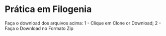 # Prática em Filogenia
Faça o download dos arquivos acima:
1 - Clique em Clone or Download;
2 - Faça o Download no Formato Zip
